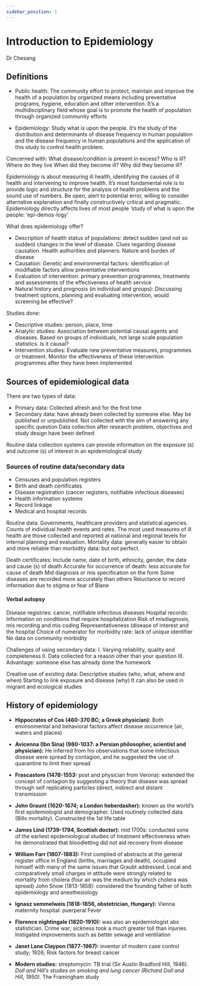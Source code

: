 ```yaml
---
sidebar_position: 1
---
```


# Introduction to Epidemiology

Dr Chesang

## Definitions

- Public health: The community effort to protect, maintain and improve the health of a population by organized means including preventative programs, hygiene, education and other intervention. It’s a multidisciplinary field whose goal is to promote the health of population through organized community efforts

- Epidemiology: Study what is upon the people. It’s the study of the distribution and determinants of disease frequency in human population and the disease frequency in human populations and the application of this study to control health problem.

Concerned with: What disease/condition is present in excess? Who is ill? Where do they live When did they become ill? Why did they become ill?

Epidemiology is about measuring ill health, identifying the causes of ill health and intervening to improve health. It’s most fundamental role is to provide logic and structure for the analysis of health problems and the sound use of numbers. Be open, alert to potential error, willing to consider alternative explanation and finally constructively critical and pragmatic. Epidemiology directly affects lives of most people ‘study of what is upon the people: ‘epi-demos-logy’

What does epidemiology offer?

- Description of health status of populations: detect sudden (and not so sudden) changes in the level of disease. Clues regarding disease causation. Health authorities and planners: Nature and burden of disease
- Causation: Genetic and environmental factors: identification of modifiable factors allow preventative interventions
- Evaluation of intervention: primary prevention programmes, treatments and assessments of the effectiveness of health service
- Natural history and prognosis (in individual and groups): Discussing treatment options, planning and evaluating intervention, would screening be effective?

Studies done:

- Descriptive studies: person, place, time
- Analytic studies: Association between potential causal agents and diseases. Based on groups of individuals, not large scale population statistics. Is it causal?
- Intervention studies: Evaluate new preventative measures, programmes or treatment. Monitor the effectiveness of these intervention programmes after they have been implemented

## Sources of epidemiological data

There are two types of data:

- Primary data: Collected afresh and for the first time
- Secondary data: have already been collected by someone else. May be published or unpublished. Not collected with the aim of answering any specific question Data collection after research problem, objectives and study design have been defined

Routine data collection systems can provide information on the exposure (s) and outcome (s) of interest in an epidemiological study

### Sources of routine data/secondary data

- Censuses and population registers
- Birth and death certificates
- Disease registration (cancer registers, notifiable infectious diseases)
- Health information systems
- Record linkage
- Medical and hospital records

Routine data: Governments, healthcare providers and statistical agencies. Counts of individual health events and rates. The most used measures of ill health are those collected and reported at national and regional levels for internal planning and evaluation. Mortality data: generally easier to obtain and more reliable than morbidity data: but not perfect.

Death certificates: Include name, date of birth, ethnicity, gender, the date and cause (s) of death Accurate for occurrence of death: less accurate for cause of death Mid diagnosis or mis specification on the form Some diseases are recorded more accurately than others Reluctance to record information due to stigma or fear of Blane

#### Verbal autopsy

Disease registries: cancer, notifiable infectious diseases Hospital records: Information on conditions that require hospitalization Risk of misdiagnosis, mis recording and mis coding Representativeness (disease of interest and the hospital Choice of numerator for morbidity rate: lack of unique identifier No data on community morbidity

Challenges of using secondary data: I. Varying reliability, quality and completeness II. Data collected for a reason other than your question III. Advantage: someone else has already done the homework

Creative use of existing data: Descriptive studies (who, what, where and when) Starting to link exposure and disease (why) It can also be used in migrant and ecological studies

## History of epidemiology

- **Hippocrates of Cos (460-370 BC; a Greek physician):** Both environmental and behavioral factors affect disease occurrence (air, waters and places)

- **Avicenna (Ibn Sina) (980-1037: a Persian philosopher, scientist and physician):** He inferred from his observations that some infectious disease were spread by contagion, and he suggested the use of quarantine to limit their spread

- **Frascastoro (1478-1553:** post and physician from Verona): extended the concept of contagion by suggesting a theory that disease was spread through self replicating particles (direct, indirect and distant transmission

- **John Graunt (1620-1674; a London heberdasher):** known as the world’s first epidemiologist and demographer. Used routinely collected data (Bills mortality). Constructed the 1st life table

- **James Lind (1739-1794, Scottish doctor):** mid 1700s: conducted sone of the earliest epidemiological studies of treatment effectiveness when he demonstrated that bloodletting did not aid recovery from disease

- **William Farr (1807-1883):** First complied of abstracts at the general register office in England (births, marriages and death), occupied himself with many of the same issues that Graubt addressed. Local and comparatively small charges in attitude were strongly related to mortality from cholera (four air was the medium by which cholera was spread) John Snow (1813-1858): considered the founding father of both epidemiology and anesthesiology

- **Ignasz semmelweis (1818-1856, obstetrician, Hungary):** Vienna maternity hospital: puerperal Fever

- **Florence nightingale (1820-1910):** was also an epidemiologist abs statistician. Crime war; sickness took a much greater toll than injuries. Instigated improvements such as better sewage and ventilation

- **Janet Lane Claypon (1877-1967):** inventor of modern case control study; 1926; Risk factors for breast cancer

- **Modern studies:** streptomycin: TB trial (Sir Austin Bradford Hill, 1946). _Doll and Hill’s studies on smoking and lung cancer (Richard Doll and Hill, 1950)._ The Framingham study
